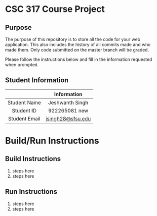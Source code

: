 # CSC 317 Course Project

## Purpose

The purpose of this repository is to store all the code for your web application. This also includes the history of all commits made and who made them. Only code submitted on the master branch will be graded.

Please follow the instructions below and fill in the information requested when prompted.

## Student Information

|               | Information   |
|:-------------:|:-------------:|
| Student Name  | Jeshwanth Singh    |
| Student ID    | 922265081 new     |
| Student Email | jsingh28@sfsu.edu    |



# Build/Run Instructions

## Build Instructions
1. steps here
2. steps here

## Run Instructions
1. steps here
2. steps here 
